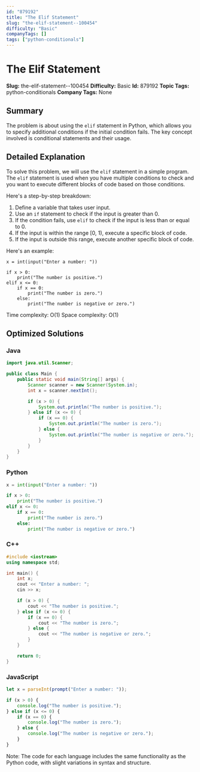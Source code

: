 ```yaml
---
id: "879192"
title: "The Elif Statement"
slug: "the-elif-statement--100454"
difficulty: "Basic"
companyTags: []
tags: ["python-conditionals"]
---
```


**The Elif Statement**
=====================

**Slug:** the-elif-statement--100454
**Difficulty:** Basic
**Id:** 879192
**Topic Tags:** python-conditionals
**Company Tags:** None

## Summary
The problem is about using the `elif` statement in Python, which allows you to specify additional conditions if the initial condition fails. The key concept involved is conditional statements and their usage.

## Detailed Explanation
To solve this problem, we will use the `elif` statement in a simple program. The `elif` statement is used when you have multiple conditions to check and you want to execute different blocks of code based on those conditions.

Here's a step-by-step breakdown:

1. Define a variable that takes user input.
2. Use an `if` statement to check if the input is greater than 0.
3. If the condition fails, use `elif` to check if the input is less than or equal to 0.
4. If the input is within the range [0, 1), execute a specific block of code.
5. If the input is outside this range, execute another specific block of code.

Here's an example:
```
x = int(input("Enter a number: "))

if x > 0:
    print("The number is positive.")
elif x <= 0:
    if x == 0:
        print("The number is zero.")
    else:
        print("The number is negative or zero.")
```

Time complexity: O(1)
Space complexity: O(1)

## Optimized Solutions

### Java
```java
import java.util.Scanner;

public class Main {
    public static void main(String[] args) {
        Scanner scanner = new Scanner(System.in);
        int x = scanner.nextInt();

        if (x > 0) {
            System.out.println("The number is positive.");
        } else if (x <= 0) {
            if (x == 0) {
                System.out.println("The number is zero.");
            } else {
                System.out.println("The number is negative or zero.");
            }
        }
    }
}
```

### Python
```python
x = int(input("Enter a number: "))

if x > 0:
    print("The number is positive.")
elif x <= 0:
    if x == 0:
        print("The number is zero.")
    else:
        print("The number is negative or zero.")
```

### C++
```cpp
#include <iostream>
using namespace std;

int main() {
    int x;
    cout << "Enter a number: ";
    cin >> x;

    if (x > 0) {
        cout << "The number is positive.";
    } else if (x <= 0) {
        if (x == 0) {
            cout << "The number is zero.";
        } else {
            cout << "The number is negative or zero.";
        }
    }

    return 0;
}
```

### JavaScript
```javascript
let x = parseInt(prompt("Enter a number: "));

if (x > 0) {
    console.log("The number is positive.");
} else if (x <= 0) {
    if (x == 0) {
        console.log("The number is zero.");
    } else {
        console.log("The number is negative or zero.");
    }
}
```

Note: The code for each language includes the same functionality as the Python code, with slight variations in syntax and structure.